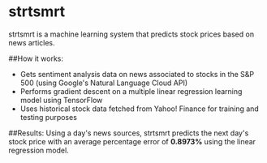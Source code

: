 # strtsmrt

strtsmrt is a machine learning system that predicts stock prices based on news articles.

##How it works:

* Gets sentiment analysis data on news associated to stocks in the S&P 500 (using Google's Natural Language Cloud API)
* Performs gradient descent on a multiple linear regression learning model using TensorFlow
* Uses historical stock data fetched from Yahoo! Finance for training and testing purposes

##Results:
Using a day's news sources, strtsmrt predicts the next day's stock price with an average percentage error of __0.8973%__ using the linear regression model.
